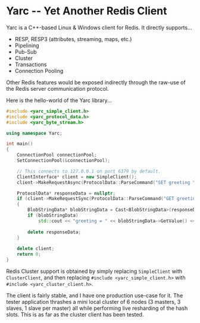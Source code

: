 # Yarc -- Yet Another Redis Client

Yarc is a C++-based Linux & Windows client for Redis.  It directly supports...

 * RESP, RESP3 (attributes, streaming, maps, etc.)
 * Pipelining
 * Pub-Sub
 * Cluster
 * Transactions
 * Connection Pooling
 
Other Redis features would be exposed indirectly through the raw-use of the Redis server communication protocol.

Here is the hello-world of the Yarc library...

```C++
#include <yarc_simple_client.h>
#include <yarc_protocol_data.h>
#include <yarc_byte_stream.h>

using namespace Yarc;

int main()
{
	ConnectionPool connectionPool;
	SetConnectionPool(&connectionPool);

	// This connects to 127.0.0.1 on port 6379 by default.
	ClientInterface* client = new SimpleClient();
	client->MakeRequestAsync(ProtocolData::ParseCommand("SET greeting \"Hello, world!\""));

	ProtocolData* responseData = nullptr;
	if (client->MakeRequestSync(ProtocolData::ParseCommand("GET greeting"), responeData))
	{
		BlobStringData* blobStringData = Cast<BlobStringData>(responseData);
		if (blobStringData)
			std::cout << "greeting = " << blobStringData->GetValue() << std::endl;
		
		delete responseData;
	}
		
	delete client;
	return 0;
}
```

Redis Cluster support is obtained by simply replacing `SimpleClient` with `ClusterClient`, and then replacing `#include <yarc_simple_client.h>` with `#include <yarc_cluster_client.h>`.

The client is fairly stable, and I have one production use-case for it.  The tester application thrashes a mini local cluster of 6 nodes (3 masters, 3 slaves, 1 slave per master) all while performing live resharding of the hash slots.  This is as far as the cluster client has been tested.
